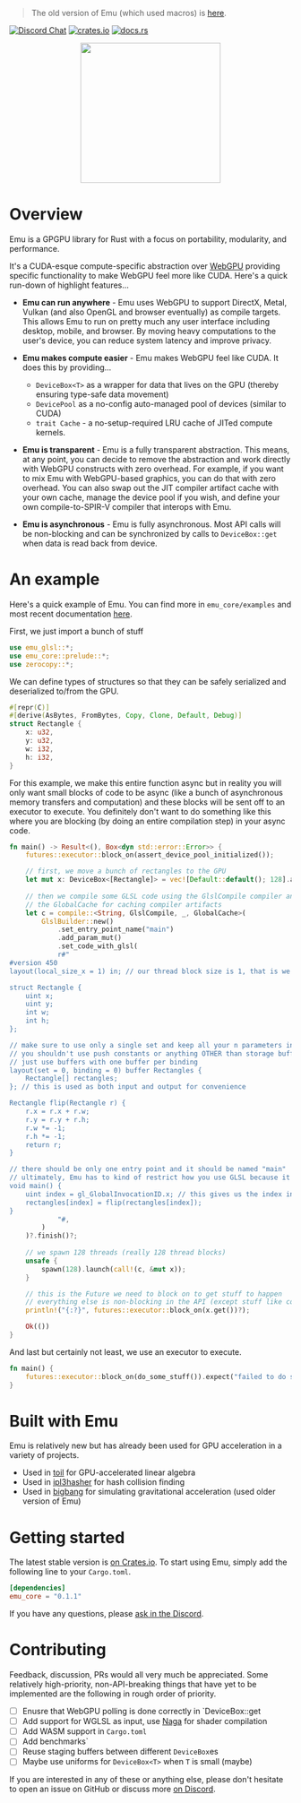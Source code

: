> The old version of Emu (which used macros) is [here](https://github.com/calebwin/emu/tree/master/em).

[![Discord Chat](https://img.shields.io/discord/308323056592486420.svg)](https://discord.gg/sKf6KCs)
[![crates.io](https://img.shields.io/crates/v/emu_core.svg)](https://www.crates.io/crates/emu_core)
[![docs.rs](https://docs.rs/emu_core/badge.svg)](https://calebwin.github.io/emu/)
<!-- [![docs.rs](https://docs.rs/emu_core/badge.svg)](https://www.docs.rs/emu_core) -->

<p align="center">
<!-- <img width="250px" src="https://i.imgur.com/kTap42K.png"/> -->
    <img width="250px" src="https://i.imgur.com/CZEkdK1.png"/>
</p>

# Overview

Emu is a GPGPU library for Rust with a focus on portability, modularity, and performance. 

It's a CUDA-esque compute-specific abstraction over [WebGPU](https://github.com/gfx-rs/wgpu-rs) providing specific functionality to make WebGPU feel more like CUDA. Here's a quick run-down of highlight features...

- **Emu can run anywhere** - Emu uses WebGPU to support DirectX, Metal, Vulkan (and also OpenGL and browser eventually) as compile targets. This allows Emu to run on pretty much any user interface including desktop, mobile, and browser. By moving 
heavy computations to the user's device, you can reduce system latency and improve privacy.

- **Emu makes compute easier** - Emu makes WebGPU feel like CUDA. It does this by providing...
    - `DeviceBox<T>` as a wrapper for data that lives on the GPU (thereby ensuring type-safe data movement)
    - `DevicePool` as a no-config auto-managed pool of devices (similar to CUDA)
    - `trait Cache` - a no-setup-required LRU cache of JITed compute kernels.
    
- **Emu is transparent** - Emu is a fully transparent abstraction. This means, at any point, you can decide to remove the abstraction and work directly with WebGPU constructs with zero overhead. For example, if you want to mix Emu with WebGPU-based graphics, you can do that with zero overhead. You can also swap out the JIT compiler artifact cache with your own cache, manage the device pool if you wish, and define your own compile-to-SPIR-V compiler that interops with Emu.

- **Emu is asynchronous** - Emu is fully asynchronous. Most API calls will be non-blocking and can be synchronized by calls to `DeviceBox::get` when data is read back from device.

# An example

Here's a quick example of Emu. You can find more in `emu_core/examples` and most recent documentation [here](https://calebwin.github.io/emu).

First, we just import a bunch of stuff
```rust
use emu_glsl::*;
use emu_core::prelude::*;
use zerocopy::*;
```
We can define types of structures so that they can be safely serialized and deserialized to/from the GPU.
```rust
#[repr(C)]
#[derive(AsBytes, FromBytes, Copy, Clone, Default, Debug)]
struct Rectangle {
    x: u32,
    y: u32,
    w: i32,
    h: i32,
}
```
For this example, we make this entire function async but in reality you will only want small blocks of code to be async (like a bunch of asynchronous memory transfers and computation) and these blocks will be sent off to an executor to execute. You definitely don't want to do something like this where you are blocking (by doing an entire compilation step) in your async code.
```rust
fn main() -> Result<(), Box<dyn std::error::Error>> {
    futures::executor::block_on(assert_device_pool_initialized());

    // first, we move a bunch of rectangles to the GPU
    let mut x: DeviceBox<[Rectangle]> = vec![Default::default(); 128].as_device_boxed()?;
    
    // then we compile some GLSL code using the GlslCompile compiler and
    // the GlobalCache for caching compiler artifacts
    let c = compile::<String, GlslCompile, _, GlobalCache>(
        GlslBuilder::new()
            .set_entry_point_name("main")
            .add_param_mut()
            .set_code_with_glsl(
            r#"
#version 450
layout(local_size_x = 1) in; // our thread block size is 1, that is we only have 1 thread per block

struct Rectangle {
    uint x;
    uint y;
    int w;
    int h;
};

// make sure to use only a single set and keep all your n parameters in n storage buffers in bindings 0 to n-1
// you shouldn't use push constants or anything OTHER than storage buffers for passing stuff into the kernel
// just use buffers with one buffer per binding
layout(set = 0, binding = 0) buffer Rectangles {
    Rectangle[] rectangles;
}; // this is used as both input and output for convenience

Rectangle flip(Rectangle r) {
    r.x = r.x + r.w;
    r.y = r.y + r.h;
    r.w *= -1;
    r.h *= -1;
    return r;
}

// there should be only one entry point and it should be named "main"
// ultimately, Emu has to kind of restrict how you use GLSL because it is compute focused
void main() {
    uint index = gl_GlobalInvocationID.x; // this gives us the index in the x dimension of the thread space
    rectangles[index] = flip(rectangles[index]);
}
            "#,
        )
    )?.finish()?;
    
    // we spawn 128 threads (really 128 thread blocks)
    unsafe {
        spawn(128).launch(call!(c, &mut x));
    }

    // this is the Future we need to block on to get stuff to happen
    // everything else is non-blocking in the API (except stuff like compilation)
    println!("{:?}", futures::executor::block_on(x.get())?);

    Ok(())
}
```
And last but certainly not least, we use an executor to execute.
```rust
fn main() {
    futures::executor::block_on(do_some_stuff()).expect("failed to do stuff on GPU");
}
```

# Built with Emu

Emu is relatively new but has already been used for GPU acceleration in a variety of projects.

- Used in [toil](https://github.com/vadixidav/toil) for GPU-accelerated linear algebra
- Used in [ipl3hasher](https://github.com/awygle/ipl3hasher) for hash collision finding
- Used in [bigbang](https://github.com/sezna/bigbang) for simulating gravitational acceleration (used older version of Emu)

# Getting started

The latest stable version is [on Crates.io](https://crates.io/crates/emu_core). To start using Emu, simply add the following line to your `Cargo.toml`.

```toml
[dependencies]
emu_core = "0.1.1"
```

If you have any questions, please [ask in the Discord](https://discord.gg/sKf6KCs).

# Contributing

Feedback, discussion, PRs would all very much be appreciated. Some relatively high-priority, non-API-breaking things that have yet to be implemented are the following in rough order of priority.
- [ ] Enusre that WebGPU polling is done correctly in `DeviceBox::get
- [ ] Add support for WGLSL as input, use [Naga](https://github.com/gfx-rs/naga) for shader compilation
- [ ] Add WASM support in `Cargo.toml`
- [ ] Add benchmarks`
- [ ] Reuse staging buffers between different `DeviceBox`es
- [ ] Maybe use uniforms for `DeviceBox<T>` when `T` is small (maybe)

If you are interested in any of these or anything else, please don't hesitate to open an issue on GitHub or discuss more [on Discord](https://discord.gg/sKf6KCs).
